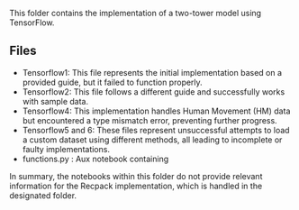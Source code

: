 This folder contains the implementation of a two-tower model using TensorFlow. 

## Files
- Tensorflow1: This file represents the initial implementation based on a provided guide, but it failed to function properly.
- Tensorflow2: This file follows a different guide and successfully works with sample data.
- Tensorflow4: This implementation handles Human Movement (HM) data but encountered a type mismatch error, preventing further progress.
- Tensorflow5 and 6: These files represent unsuccessful attempts to load a custom dataset using different methods, all leading to incomplete or faulty implementations.
- functions.py :  Aux notebook containing 

In summary, the notebooks within this folder do not provide relevant information for the Recpack implementation, which is handled in the designated folder.
